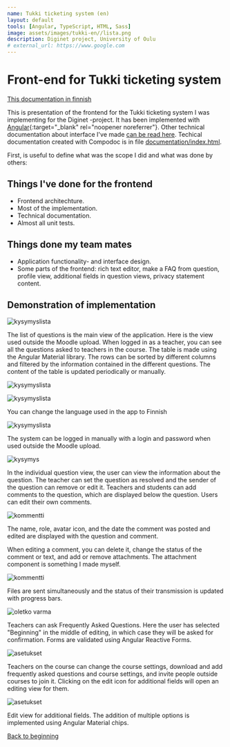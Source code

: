 ```yaml
---
name: Tukki ticketing system (en)
layout: default
tools: [Angular, TypeScript, HTML, Sass]
image: assets/images/tukki-en//lista.png
description: Diginet project, University of Oulu
# external_url: https://www.google.com
---
```

# Front-end for Tukki ticketing system

[This documentation in finnish](1-tukki.html)

This is presentation of the frontend for the Tukki ticketing system I was
implementing for the Diginet -project. It has been implemented with
[Angular](https://angular.io/){:target="_blank" rel="noopener noreferrer"}.
Other technical documentation about interface I've made
[can be read here](https://github.com/nkahe/Tukki-frontend/blob/main/documentation/kuvaus/description.md).
Techical documentation created with Compodoc is in file [documentation/index.html](documentation/index.html).

First, is useful to define what was the scope I did and what was done by others:

## Things I've done for the frontend

- Frontend architechture.
- Most of the implementation.
- Technical documentation.
- Almost all unit tests.

## Things done my team mates

- Application functionality- and interface design.
- Some parts of the frontend: rich text editor, make a FAQ from question,
profile view, additional fields in question views, privacy statement content.

## Demonstration of implementation

![kysymyslista](assets/images/tukki-en/lista.png)

The list of questions is the main view of the application. Here is the view used
outside the Moodle upload. When logged in as a teacher, you can see all the
questions asked to teachers in the course. The table is made using the Angular
Material library. The rows can be sorted by different columns and filtered by
the information contained in the different questions. The content of the table
is updated periodically or manually.

![kysymyslista](src/assets/screenshots/lista.png)

![kysymyslista](assets/images/tukki-en/valikko.png)

You can change the language used in the app to Finnish

![kysymyslista](assets/images/tukki-en/login.png)

The system can be logged in manually with a login and password when used outside
the Moodle upload.

![kysymys](assets/images/tukki-en/tiketti.png)

In the individual question view, the user can view the information about the
question. The teacher can set the question as resolved and the sender of the
question can remove or edit it. Teachers and students can add comments to
the question, which are displayed below the question. Users can edit their own
comments.

![kommentti](assets/images/tukki-en/kommentti.png)

The name, role, avatar icon, and the date the comment was posted and edited are
displayed with the question and comment.

When editing a comment, you can delete it, change the status of the comment or text,
and add or remove attachments. The attachment component is something I made myself.

![kommentti](src/assets/screenshots/progress-bar.png)

Files are sent simultaneously and the status of their transmission is updated
with progress bars.

![oletko varma](assets/images/tukki-en/oletko-varma.png)

Teachers can ask Frequently Asked Questions. Here the user has selected "Beginning"
in the middle of editing, in which case they will be asked for confirmation. Forms
are validated using Angular Reactive Forms.

![asetukset](assets/images/tukki-en/asetukset.png)

Teachers on the course can change the course settings, download and add
frequently asked questions and course settings, and invite people outside
courses to join it. Clicking on the edit icon for additional fields will open
an editing view for them.

![asetukset](assets/images/tukki-en/lisäkenttä.png)

Edit view for additional fields. The addition of multiple options is implemented
using Angular Material chips.

 <a href="#">Back to beginning</a>